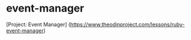 # event-manager
[Project: Event Manager]
(https://www.theodinproject.com/lessons/ruby-event-manager)